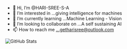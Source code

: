 - 👋 Hi, I’m @HARI-SREE-S-A
- 👀 I’m interested in ...giving intelligence for machines
- 🌱 I’m currently learning ...Machine Learning - Vision
- 💞️ I’m looking to collaborate on ...A self sustaining AI 
- 📫 How to reach me ...getharisree@outlook.com


![GitHub Stats](https://github-readme-stats.vercel.app/api?username=HARI-SREE-S-A&theme=radical)
        
